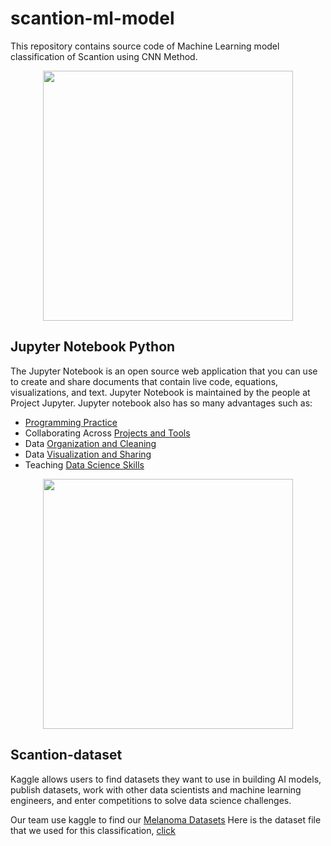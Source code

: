# scantion-ml-model
This repository contains source code of Machine Learning model classification of Scantion using CNN Method.

<p align="center"><a href="https://laravel.com" target="_blank"><img src="https://encrypted-tbn0.gstatic.com/images?q=tbn:ANd9GcTW0a9geqKnDV-eUGlUUJy7zyndDDyOh66nFDQRw41MLDk6sZ8awT_0BtP8dKMvAjc1WEM&usqp=CAU" width="400"></a></p>
<p align="center">

## Jupyter Notebook Python
The Jupyter Notebook is an open source web application that you can use to create and share documents that contain live code, equations, visualizations, and text. Jupyter Notebook is maintained by the people at Project Jupyter. Jupyter notebook also has so many advantages such as:
  
- [Programming Practice](https://www.nobledesktop.com/classes-near-me/blog/top-uses-for-jupyter-noteboook#:~:text=Jupyter%20Notebook%20allows%20users%20to,with%20others%20via%20the%20platform.)
- Collaborating Across [Projects and Tools](https://www.nobledesktop.com/classes-near-me/blog/top-uses-for-jupyter-noteboook#:~:text=Jupyter%20Notebook%20allows%20users%20to,with%20others%20via%20the%20platform.)
- Data [Organization and Cleaning](https://www.nobledesktop.com/classes-near-me/blog/top-uses-for-jupyter-noteboook#:~:text=Jupyter%20Notebook%20allows%20users%20to,with%20others%20via%20the%20platform.)
- Data [Visualization and Sharing](https://www.nobledesktop.com/classes-near-me/blog/top-uses-for-jupyter-noteboook#:~:text=Jupyter%20Notebook%20allows%20users%20to,with%20others%20via%20the%20platform.)
- Teaching [Data Science Skills](https://www.nobledesktop.com/classes-near-me/blog/top-uses-for-jupyter-noteboook#:~:text=Jupyter%20Notebook%20allows%20users%20to,with%20others%20via%20the%20platform.)

 <p align="center"><a href="https://laravel.com" target="_blank"><img src="https://global-uploads.webflow.com/5fc212183117036dc3c635d0/611f5ebe2709f0744c0f4413_Sourcing%20talent%20on%20Kaggle%20image.png" width="400"></a></p>
<p align="center">

## Scantion-dataset
Kaggle allows users to find datasets they want to use in building AI models, publish datasets, work with other data scientists and machine learning engineers, and enter competitions to solve data science challenges.

Our team use kaggle to find our [Melanoma Datasets](https://www.kaggle.com/datasets/surajghuwalewala/ham1000-segmentation-and-classification)
Here is the dataset file that we used for this classification, [click](https://drive.google.com/file/d/1ryOUuz1d6o-aUux6RK1bJkVPoDl40FBK/view?usp=sharing)
